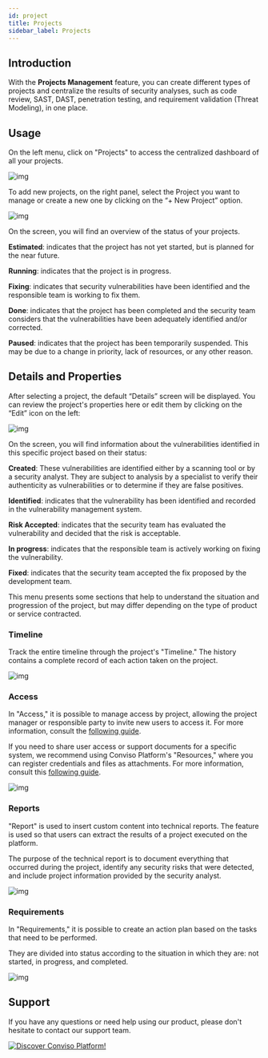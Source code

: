 ```yaml
---
id: project
title: Projects
sidebar_label: Projects 
---
```


## Introduction

With the **Projects Management** feature, you can create different types of projects and centralize the results of security analyses, such as code review, SAST, DAST, penetration testing, and requirement validation (Threat Modeling), in one place.


## Usage

On the left menu, click on "Projects" to access the centralized dashboard of all your projects.

<div style={{textAlign: 'center'}}>

![img](/img/projects_management-img1.png)

</div>

To add new projects, on the right panel, select the Project you want to manage or create a new one by clicking on the “+ New Project” option.

<div style={{textAlign: 'center'}}>

![img](/img/projects_management-img2.png)

</div>

On the screen, you will find an overview of the status of your projects.

**Estimated**: indicates that the project has not yet started, but is planned for the near future.

**Running**: indicates that the project is in progress.

**Fixing**: indicates that security vulnerabilities have been identified and the responsible team is working to fix them.

**Done**: indicates that the project has been completed and the security team considers that the vulnerabilities have been adequately identified and/or corrected.

**Paused**: indicates that the project has been temporarily suspended. This may be due to a change in priority, lack of resources, or any other reason.


## Details and Properties

After selecting a project, the default “Details” screen will be displayed. You can review the project's properties here or edit them by clicking on the “Edit” icon on the left:

<div style={{textAlign: 'center'}}>

![img](/img/projects_management-img3.png)

</div>

On the screen, you will find information about the vulnerabilities identified in this specific project based on their status:

**Created**: These vulnerabilities are identified either by a scanning tool or by a security analyst. They are subject to analysis by a specialist to verify their authenticity as vulnerabilities or to determine if they are false positives.

**Identified**: indicates that the vulnerability has been identified and recorded in the vulnerability management system.

**Risk Accepted**: indicates that the security team has evaluated the vulnerability and decided that the risk is acceptable.

**In progress**: indicates that the responsible team is actively working on fixing the vulnerability.

**Fixed**: indicates that the security team accepted the fix proposed by the development team.

This menu presents some sections that help to understand the situation and progression of the project, but may differ depending on the type of product or service contracted.


### Timeline

Track the entire timeline through the project's "Timeline." The history contains a complete record of each action taken on the project.

<div style={{textAlign: 'center'}}>

![img](/img/projects_management-img4.png)

</div>


### Access

In "Access," it is possible to manage access by project, allowing the project manager or responsible party to invite new users to access it. For more information, consult the [following guide](./user_management).

If you need to share user access or support documents for a specific system, we recommend using Conviso Platform's "Resources," where you can register credentials and files as attachments. For more information, consult this [following guide](./resources).


<div style={{textAlign: 'center'}}>

![img](/img/projects_management-img5.png)

</div>

### Reports 

"Report" is used to insert custom content into technical reports. The feature is used so that users can extract the results of a project executed on the platform.

The purpose of the technical report is to document everything that occurred during the project, identify any security risks that were detected, and include project information provided by the security analyst.

<div style={{textAlign: 'center'}}>


![img](/img/projects_management-img9.png)

</div>


### Requirements
In "Requirements," it is possible to create an action plan based on the tasks that need to be performed.

They are divided into status according to the situation in which they are: not started, in progress, and completed.

 
<div style={{textAlign: 'center'}}>

![img](/img/projects_management-img8.png)

</div>

## Support

If you have any questions or need help using our product, please don't hesitate to contact our support team.

[![Discover Conviso Platform!](https://no-cache.hubspot.com/cta/default/5613826/interactive-125788977029.png)](https://cta-service-cms2.hubspot.com/web-interactives/public/v1/track/redirect?encryptedPayload=AVxigLKtcWzoFbzpyImNNQsXC9S54LjJuklwM39zNd7hvSoR%2FVTX%2FXjNdqdcIIDaZwGiNwYii5hXwRR06puch8xINMyL3EXxTMuSG8Le9if9juV3u%2F%2BX%2FCKsCZN1tLpW39gGnNpiLedq%2BrrfmYxgh8G%2BTcRBEWaKasQ%3D&webInteractiveContentId=125788977029&portalId=5613826)